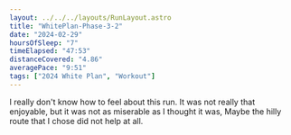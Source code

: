```yaml
---
layout: ../../../layouts/RunLayout.astro
title: "WhitePlan-Phase-3-2"
date: "2024-02-29"
hoursOfSleep: "7"
timeElapsed: "47:53"
distanceCovered: "4.86"
averagePace: "9:51"
tags: ["2024 White Plan", "Workout"]
---
```


I really don't know how to feel about this run. It was not really that enjoyable, but it was not as miserable as I thought it was, Maybe the hilly route that I chose did not help at all.
